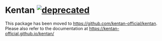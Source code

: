# Kentan [![deprecated](http://badges.github.io/stability-badges/dist/deprecated.svg)](http://github.com/badges/stability-badges)

This package has been moved to https://github.com/kentan-official/kentan.
Please also refer to the documentation at https://kentan-official.github.io/kentan/
